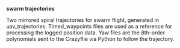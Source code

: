 **swarm trajectories**

Two mirrored spiral trajectories for swarm flight, generated in uav_trajectories. 
Timed_waypoints files are used as a reference for processing the logged position data.
Yaw files are the 8th-order polynomials sent to the Crazyflie via Python to follow the trajectory.   
